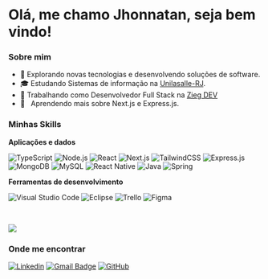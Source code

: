 <h1> Olá, me chamo Jhonnatan, seja bem vindo!</h1>

<h3>Sobre mim</h3>

- 🤔 Explorando novas tecnologias e desenvolvendo soluções de software.
- 🎓 Estudando Sistemas de informação na <a href=https://www.unilasalle.edu.br/vestibular/rj/curso/graduacao-em-sistemas-da-informacao-2>Unilasalle-RJ</a>.
- 💼 Trabalhando como Desenvolvedor Full Stack na <a href=https://ziegdev.com/>Zieg DEV</a>
- 🌱 &nbsp; Aprendendo mais sobre Next.js e Express.js.

<h3>Minhas Skills</h3>

**Aplicações e dados**

![TypeScript](https://img.shields.io/badge/typescript-%23007ACC.svg?style=for-the-badge&logo=typescript&logoColor=white)
![Node.js](https://img.shields.io/badge/Node.js-43853D?style=for-the-badge&logo=node.js&logoColor=white)
![React](https://shields.io/badge/react-black?logo=react&style=for-the-badge)
![Next.js](https://img.shields.io/badge/next.js-000000?style=for-the-badge&logo=nextdotjs&logoColor=white)
![TailwindCSS](https://img.shields.io/badge/tailwindcss-%2338B2AC.svg?style=for-the-badge&logo=tailwind-css&logoColor=white)
![Express.js](https://img.shields.io/badge/express.js-%23404d59.svg?style=for-the-badge&logo=express&logoColor=%2361DAFB)
![MongoDB](https://img.shields.io/badge/MongoDB-%234ea94b.svg?style=for-the-badge&logo=mongodb&logoColor=white)
![MySQL](https://img.shields.io/badge/MySQL-005C84?style=for-the-badge&logo=mysql&logoColor=white)
![React Native](https://img.shields.io/badge/React_Native-20232A?style=for-the-badge&logo=react&logoColor=61DAFB)
![Java](https://img.shields.io/badge/Java-ED8B00?style=for-the-badge&logo=openjdk&logoColor=white)
![Spring](https://img.shields.io/badge/Spring-6DB33F?style=for-the-badge&logo=spring&logoColor=white)

**Ferramentas de desenvolvimento**

![Visual Studio Code](https://img.shields.io/badge/Visual%20Studio%20Code-0078d7.svg?style=for-the-badge&logo=visual-studio-code&logoColor=white)
![Eclipse](https://img.shields.io/badge/Eclipse-2C2255?style=for-the-badge&logo=eclipse&logoColor=white)
![Trello](https://img.shields.io/badge/Trello-0052CC?style=for-the-badge&logo=trello&logoColor=white)
![Figma](https://img.shields.io/badge/Figma-F24E1E?style=for-the-badge&logo=figma&logoColor=white)

<br/>

![](https://github-readme-stats.vercel.app/api/top-langs/?username=JhonnReishoffer&theme=blue-green)

<h3>Onde me encontrar</h3>

[![Linkedin](https://img.shields.io/badge/-JhonnatanReishoffer-blue?style=flat-square&logo=Linkedin&logoColor=white&link=https://www.linkedin.com/in/jhonnatan-rodrigues-reishoffer-muniz)](https://www.linkedin.com/in/jhonnReishoffer-Dev)
[![Gmail Badge](https://img.shields.io/badge/-jhonnatan.muniz@soulasalle.com.br-006bed?style=flat-square&logo=Gmail&logoColor=white&link=mailto:jhonnatan.muniz@soulasalle.com.br)](mailto:jhonnatan.muniz@soulasalle.com.br)
[![GitHub](https://img.shields.io/github/followers/JhonnReishoffer?label=follow&style=social)](https://github.com/JhonnReishoffer)

